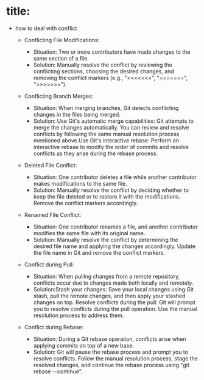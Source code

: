 # title: 
- how to deal with conflict 

    - Conflicting File Modifications:
        - Situation: Two or more contributors have made changes to the same section of a file.
        - Solution: Manually resolve the conflict by reviewing the conflicting sections, choosing the desired changes, and removing the conflict markers (e.g., "<<<<<<<", "=======", ">>>>>>>").

    - Conflicting Branch Merges:
        - Situation: When merging branches, Git detects conflicting changes in the files being merged.
        - Solution: Use Git's automatic merge capabilities: Git attempts to merge the changes automatically. You can review and resolve conflicts by following the same manual resolution process mentioned above.Use Git's interactive rebase: Perform an interactive rebase to modify the order of commits and resolve conflicts as they arise during the rebase process.

    - Deleted File Conflict:
        - Situation: One contributor deletes a file while another contributor makes modifications to the same file.
        - Solution: Manually resolve the conflict by deciding whether to keep the file deleted or to restore it with the modifications. Remove the conflict markers accordingly.

    - Renamed File Conflict:
        - Situation: One contributor renames a file, and another contributor modifies the same file with its original name.
        - Solution: Manually resolve the conflict by determining the desired file name and applying the changes accordingly. Update the file name in Git and remove the conflict markers.

    - Conflict during Pull:
        - Situation: When pulling changes from a remote repository, conflicts occur due to changes made both locally and remotely.
        - Solution:Stash your changes: Save your local changes using Git stash, pull the remote changes, and then apply your stashed changes on top. Resolve conflicts during the pull: Git will prompt you to resolve conflicts during the pull operation. Use the manual resolution process to address them.

    - Conflict during Rebase:
        - Situation: During a Git rebase operation, conflicts arise when applying commits on top of a new base.
        - Solution: Git will pause the rebase process and prompt you to resolve conflicts. Follow the manual resolution process, stage the resolved changes, and continue the rebase process using "git rebase --continue".